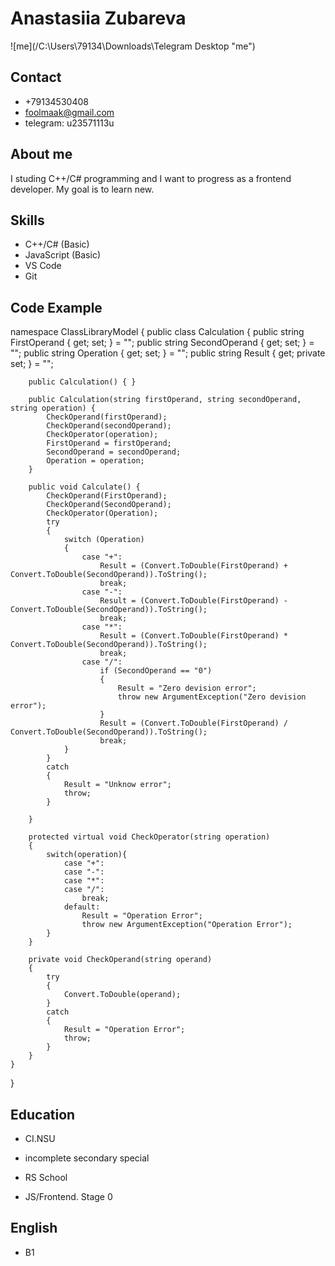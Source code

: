 # Anastasiia Zubareva
![me](/C:\Users\79134\Downloads\Telegram Desktop "me")
## Contact
* +79134530408
* foolmaak@gmail.com
* telegram: u23571113u
## About me
I studing C++/C# programming and I want to progress as a frontend developer. My goal is to learn new.
## Skills
* C++/C# (Basic)
* JavaScript (Basic)
* VS Code
* Git
## Code Example
namespace ClassLibraryModel
{
    public class Calculation
    {
        public string FirstOperand { get; set; } = "";
        public string SecondOperand { get; set; } = "";
        public string Operation { get; set; } = "";
        public string Result { get; private set; } = "";

        public Calculation() { }

        public Calculation(string firstOperand, string secondOperand, string operation) {
            CheckOperand(firstOperand);
            CheckOperand(secondOperand);
            CheckOperator(operation);
            FirstOperand = firstOperand;
            SecondOperand = secondOperand;
            Operation = operation;
        }

        public void Calculate() {
            CheckOperand(FirstOperand);
            CheckOperand(SecondOperand);
            CheckOperator(Operation);
            try
            {
                switch (Operation)
                {
                    case "+":
                        Result = (Convert.ToDouble(FirstOperand) + Convert.ToDouble(SecondOperand)).ToString();
                        break;
                    case "-":
                        Result = (Convert.ToDouble(FirstOperand) - Convert.ToDouble(SecondOperand)).ToString();
                        break;
                    case "*":
                        Result = (Convert.ToDouble(FirstOperand) * Convert.ToDouble(SecondOperand)).ToString();
                        break;
                    case "/":
                        if (SecondOperand == "0")
                        {
                            Result = "Zero devision error";
                            throw new ArgumentException("Zero devision error");
                        }
                        Result = (Convert.ToDouble(FirstOperand) / Convert.ToDouble(SecondOperand)).ToString();
                        break;
                }
            }
            catch
            {
                Result = "Unknow error";
                throw;
            }

        }

        protected virtual void CheckOperator(string operation)
        {
            switch(operation){
                case "+":
                case "-":
                case "*":
                case "/":
                    break;
                default:
                    Result = "Operation Error";
                    throw new ArgumentException("Operation Error");
            }
        } 

        private void CheckOperand(string operand)
        {
            try
            {
                Convert.ToDouble(operand);
            }
            catch
            {
                Result = "Operation Error";
                throw;
            }
        }
    }
}
## Education
* CI.NSU
+ incomplete secondary special
* RS School
+ JS/Frontend. Stage 0
## English
* B1